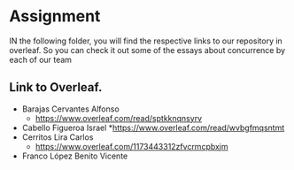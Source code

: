 # Assignment

IN the following folder, you will find the respective links to our repository in overleaf. So you can check it out some of the essays about concurrence by each of our team

## Link to Overleaf.

* Barajas Cervantes Alfonso   
	* https://www.overleaf.com/read/sptkknqnsyrv
* Cabello Figueroa Israel
	*https://www.overleaf.com/read/wvbgfmqsntmt
* Cerritos Lira Carlos  
	* https://www.overleaf.com/1173443312zfvcrmcpbxjm
* Franco López Benito Vicente    
